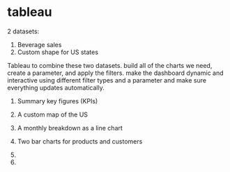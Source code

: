 # tableau

2 datasets:

1. Beverage sales
2. Custom shape for US states

Tableau to combine these two datasets.
build all of the charts we need, create a parameter, and apply the filters.
make the dashboard dynamic and interactive using different filter types and a parameter and make sure everything updates automatically.

1. Summary key figures (KPIs)
2. A custom map of the US
3. A monthly breakdown as a line chart
4. Two bar charts for products and customers

5.

6. <!-- Article: https://www.vizwiz.com/2023/10/interactive-dashboard.html
7. Data: https://data.world/vizwiz/sample-soda-sales 
2. US Albers Map Projection : https://data.world/vizwiz/us-albers-equal-area-map-projection
3. Workbook: https://public.tableau.com/app/profile/andy.kriebel/viz/MasteringContainers-InteractiveKPIDashboard/KPIs -->
7. 
